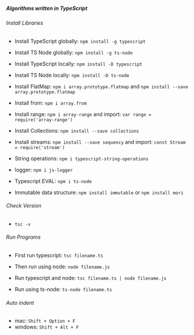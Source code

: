 ##### Algorithms written in TypeScript

###### Install Libraries 
- Install TypeScript globally: `npm install -g typescript`
- Install TS Node globally: `npm install -g ts-node`

- Install TypeScript locally: `npm install -D typescript`
- Install TS Node locally: `npm install -D ts-node`
- Install FlatMap: `npm i array.prototype.flatmap` and `npm install --save array.prototype.flatmap`
- Install from: `npm i array.from`
- Install range: `npm i array-range` and import: `var range = require('array-range')`
- Install Collections: `npm install --save collections`
- Install streams: `npm install --save sequency` and import: `const Stream = require('stream')`
- String operations: `npm i typescript-string-operations`
- logger: `npm i js-logger`

- Typescript EVAL: `npm i ts-node`
- Immutable data structure: `npm install immutable` or `npm install mori`


###### Check Version
- `tsc -v`

###### Run Programs
- First run typescript: `tsc filename.ts`
- Then run using node: `node filename.js` 

- Run typescript and node:  `tsc filename.ts | node filename.js` 
- Run using ts-node: `ts-node filename.ts`

###### Auto indent
- mac: `Shift + Option + F`
- windows: `Shift + Alt + F`